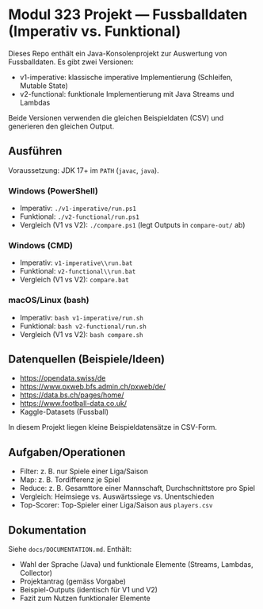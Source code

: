 # Modul 323 Projekt — Fussballdaten (Imperativ vs. Funktional)

Dieses Repo enthält ein Java-Konsolenprojekt zur Auswertung von Fussballdaten.
Es gibt zwei Versionen:

- v1-imperative: klassische imperative Implementierung (Schleifen, Mutable State)
- v2-functional: funktionale Implementierung mit Java Streams und Lambdas

Beide Versionen verwenden die gleichen Beispieldaten (CSV) und generieren den gleichen Output.

## Ausführen

Voraussetzung: JDK 17+ im `PATH` (`javac`, `java`).

### Windows (PowerShell)

- Imperativ: `./v1-imperative/run.ps1`
- Funktional: `./v2-functional/run.ps1`
- Vergleich (V1 vs V2): `./compare.ps1` (legt Outputs in `compare-out/` ab)

### Windows (CMD)

- Imperativ: `v1-imperative\\run.bat`
- Funktional: `v2-functional\\run.bat`
- Vergleich (V1 vs V2): `compare.bat`

### macOS/Linux (bash)

- Imperativ: `bash v1-imperative/run.sh`
- Funktional: `bash v2-functional/run.sh`
- Vergleich (V1 vs V2): `bash compare.sh`

## Datenquellen (Beispiele/Ideen)

- https://opendata.swiss/de
- https://www.pxweb.bfs.admin.ch/pxweb/de/
- https://data.bs.ch/pages/home/
- https://www.football-data.co.uk/
- Kaggle-Datasets (Fussball)

In diesem Projekt liegen kleine Beispieldatensätze in CSV-Form.

## Aufgaben/Operationen

- Filter: z. B. nur Spiele einer Liga/Saison
- Map: z. B. Tordifferenz je Spiel
- Reduce: z. B. Gesamttore einer Mannschaft, Durchschnittstore pro Spiel
- Vergleich: Heimsiege vs. Auswärtssiege vs. Unentschieden
- Top-Scorer: Top-Spieler einer Liga/Saison aus `players.csv`

## Dokumentation

Siehe `docs/DOCUMENTATION.md`. Enthält:

- Wahl der Sprache (Java) und funktionale Elemente (Streams, Lambdas, Collector)
- Projektantrag (gemäss Vorgabe)
- Beispiel-Outputs (identisch für V1 und V2)
- Fazit zum Nutzen funktionaler Elemente
